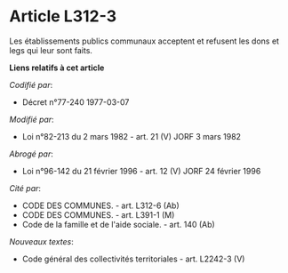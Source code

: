# Article L312-3

Les établissements publics communaux acceptent et refusent les dons et legs qui leur sont faits.

**Liens relatifs à cet article**

_Codifié par_:

  - Décret n°77-240 1977-03-07

_Modifié par_:

  - Loi n°82-213 du 2 mars 1982 - art. 21 (V) JORF 3 mars 1982

_Abrogé par_:

  - Loi n°96-142 du 21 février 1996 - art. 12 (V) JORF 24 février 1996

_Cité par_:

  - CODE DES COMMUNES. - art. L312-6 (Ab)
  - CODE DES COMMUNES. - art. L391-1 (M)
  - Code de la famille et de l'aide sociale. - art. 140 (Ab)

_Nouveaux textes_:

  - Code général des collectivités territoriales - art. L2242-3 (V)
